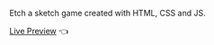 Etch a sketch game created with HTML, CSS and JS.

[Live Preview](https://alan1234111.github.io/Etch-a-Sketch/) 👈
